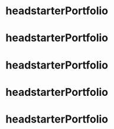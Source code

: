 # headstarterPortfolio
# headstarterPortfolio
# headstarterPortfolio
# headstarterPortfolio
# headstarterPortfolio

